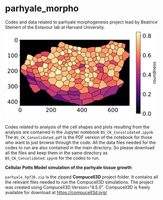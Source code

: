 # parhyale_morpho
Codes and data related to parhyale morphogenesis project lead by Beatrice Steinert of the Extavour lab at Harvard University. </br>
![Description](github_thumbnail.svg)

Codes related to analysis of the cell shapes and plots resulting from the analysis are contained in the Jupyter notebook ```BS_CK_Consolidated.ipynb``` </br>
The ```BS_CK_Consolidated.pdf``` is the PDF version of the notebook for those who want to just browse through the code. All the data files needed for the codes
to run are also contained in the main directory. So please download all the files and keep them in the same directory as ```BS_CK_Consolidated.ipynb``` for the 
codes to run.


<b>Cellular Potts Model simulation of the parhyale tissue growth </b> </br>

```parhyale_hpf26.zip``` is the zipped <b>Compucell3D</b> project folder. It contains all the relevant files needed to run the Compucell3D simulations. The project was 
created using Compucell3D Version="4.5.0". Compucell3D is freely available for download at https://compucell3d.org/


